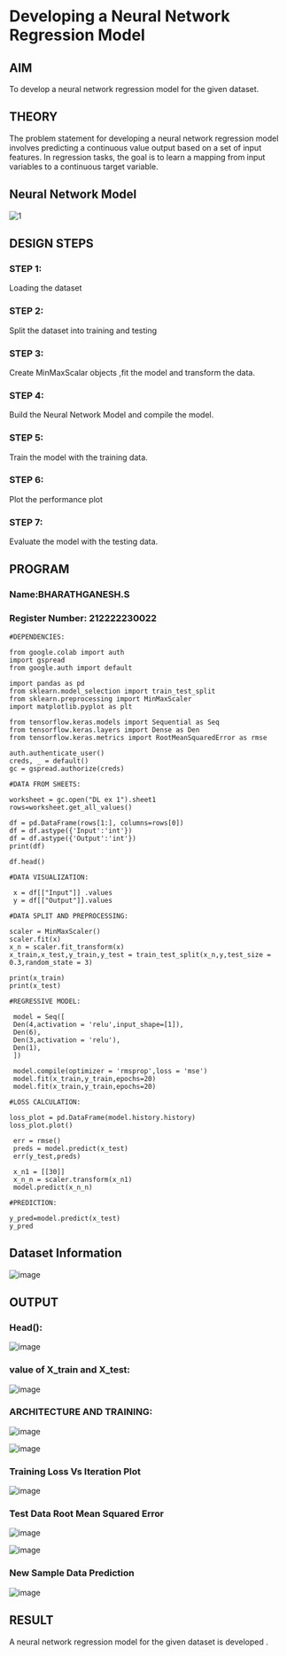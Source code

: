 # Developing a Neural Network Regression Model

## AIM

To develop a neural network regression model for the given dataset.

## THEORY

The problem statement for developing a neural network regression model involves predicting a continuous value output based on a set of input features. In regression tasks, the goal is to learn a mapping from input variables to a continuous target variable.

## Neural Network Model

![1](https://github.com/Ashwinkumar-03/basic-nn-model/assets/118663725/da0174dd-f75f-4dfe-84f7-3c30ffcadef8)

## DESIGN STEPS

### STEP 1:

Loading the dataset

### STEP 2:

Split the dataset into training and testing

### STEP 3:

Create MinMaxScalar objects ,fit the model and transform the data.

### STEP 4:

Build the Neural Network Model and compile the model.

### STEP 5:

Train the model with the training data.

### STEP 6:

Plot the performance plot

### STEP 7:

Evaluate the model with the testing data.

## PROGRAM
### Name:BHARATHGANESH.S
### Register Number: 212222230022
```
#DEPENDENCIES:

from google.colab import auth
import gspread
from google.auth import default

import pandas as pd
from sklearn.model_selection import train_test_split
from sklearn.preprocessing import MinMaxScaler
import matplotlib.pyplot as plt

from tensorflow.keras.models import Sequential as Seq
from tensorflow.keras.layers import Dense as Den
from tensorflow.keras.metrics import RootMeanSquaredError as rmse

auth.authenticate_user()
creds, _ = default()
gc = gspread.authorize(creds)

#DATA FROM SHEETS:

worksheet = gc.open("DL ex 1").sheet1
rows=worksheet.get_all_values()

df = pd.DataFrame(rows[1:], columns=rows[0])
df = df.astype({'Input':'int'})
df = df.astype({'Output':'int'})
print(df)

df.head()

#DATA VISUALIZATION:

 x = df[["Input"]] .values
 y = df[["Output"]].values

#DATA SPLIT AND PREPROCESSING:

scaler = MinMaxScaler()
scaler.fit(x)
x_n = scaler.fit_transform(x)
x_train,x_test,y_train,y_test = train_test_split(x_n,y,test_size = 0.3,random_state = 3)

print(x_train)
print(x_test)

#REGRESSIVE MODEL:

 model = Seq([
 Den(4,activation = 'relu',input_shape=[1]),
 Den(6),
 Den(3,activation = 'relu'),
 Den(1),
 ])

 model.compile(optimizer = 'rmsprop',loss = 'mse')
 model.fit(x_train,y_train,epochs=20)
 model.fit(x_train,y_train,epochs=20)

#LOSS CALCULATION:

loss_plot = pd.DataFrame(model.history.history)
loss_plot.plot()

 err = rmse()
 preds = model.predict(x_test)
 err(y_test,preds)

 x_n1 = [[30]]
 x_n_n = scaler.transform(x_n1)
 model.predict(x_n_n)

#PREDICTION:

y_pred=model.predict(x_test)
y_pred

```
## Dataset Information

![image](https://github.com/Ashwinkumar-03/basic-nn-model/assets/118663725/d2dbc163-4a2f-4412-9781-7b0d3cc39a82)

## OUTPUT

### Head():
![image](https://github.com/Ashwinkumar-03/basic-nn-model/assets/118663725/5b6a18d6-a4f3-4dc6-8bba-9977c3b66f34)

### value of X_train and X_test:

![image](https://github.com/Ashwinkumar-03/basic-nn-model/assets/118663725/34a2c67f-f552-4b4a-acde-3916ecbe0f87)

### ARCHITECTURE AND TRAINING:

![image](https://github.com/Ashwinkumar-03/basic-nn-model/assets/118663725/1f574f85-9e73-414d-bcab-752ea3248266)

![image](https://github.com/Ashwinkumar-03/basic-nn-model/assets/118663725/5f912d3f-9de6-497b-86c6-af32c905ad38)


### Training Loss Vs Iteration Plot

![image](https://github.com/Ashwinkumar-03/basic-nn-model/assets/118663725/917afe3b-d8a6-48e5-b80f-4875973f73e2)

### Test Data Root Mean Squared Error

![image](https://github.com/Ashwinkumar-03/basic-nn-model/assets/118663725/9dacefe8-186a-4cde-834b-635ab6fa74b8)

![image](https://github.com/Ashwinkumar-03/basic-nn-model/assets/118663725/0fe0d0ba-3b9e-43f6-9884-cfa32d1f4026)

### New Sample Data Prediction

![image](https://github.com/Ashwinkumar-03/basic-nn-model/assets/118663725/3c1d9826-e4ac-4925-b66c-82bed963661a)

## RESULT

A neural network regression model for the given dataset is developed .

